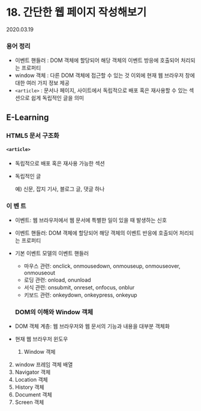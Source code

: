 # 18. 간단한 웹 페이지 작성해보기

2020.03.19

### 용어 정리

- 이벤트 핸들러 : DOM 객체에 할당되어 해당 객체의 이벤트 방응에 호출되어 처리되는 프로퍼티
- window 객체 : 다른 DOM 객체에 접근할 수 있는 것 이외에 현재 웹 브라우저 창에 대한 여러 가지 정보 제공
- `<article>` : 문서나 페이지, 사이트에서 독립적으로 배포 혹은 재사용할 수 있는 섹션으로 쉽게 독립적인 글을 의미

## E-Learning

### HTML5 문서 구조화

#### `<article>`

- 독립적으로 배포 혹은 재사용 가능한 섹션

- 독립적인 글

  예) 신문, 잡지 기사, 블로그 글, 댓글 하나    

### 이 벤 트

- 이벤트: 웹 브라우저에서 웹 문서에 특별한 일이 있을 때 발생하는 신호

- 이벤트 핸들러: DOM 객체에 할당되어 해당 객체의 이벤트 반응에 호출되어 처리되는 프로퍼티

- 기본 이벤트 모델의 이벤트 핸들러
  - 마우스 관련: onclick, onmousedown, onmouseup, onmouseover, onmouseout
  - 로딩 관련: onload, onunload
  - 서식 관련: onsubmit, onreset, onfocus, onblur
  - 키보드 관련: onkeydown, onkeypress, onkeyup

  ### DOM의 이해와 Window 객체    

- DOM 객체 계층: 웹 브라우저와 웹 문서의 기능과 내용을 대부분 객체화

- 현재 웹 브라우저 윈도우

  1. Window 객체
2. window 프레임 객체 배열
  3. Navigator 객체
4. Location 객체
  5. History 객체
6. Document 객체
  7. Screen 객체

  

